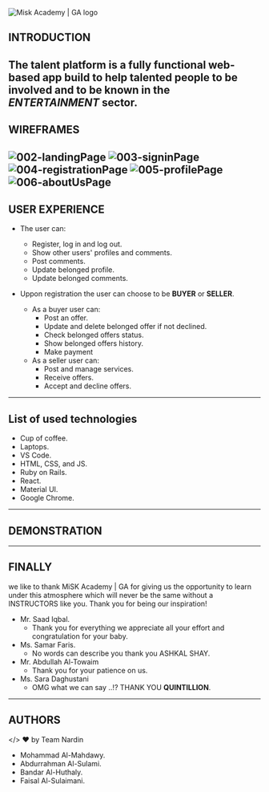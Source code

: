 ![Misk Academy | GA logo](001-MG_logo.png)

## INTRODUCTION

The talent platform is a fully functional web-based app build to help talented people to be involved and to be known in the _ENTERTAINMENT_ sector.
----

## WIREFRAMES

![002-landingPage](./readme_images/002-landingPage.png)
![003-signinPage](./readme_images/003-signinPage.png)
![004-registrationPage](./readme_images/004-registrationPage.png)
![005-profilePage](./readme_images/005-profilePage.png)
![006-aboutUsPage](./readme_images/006-aboutUsPage.png)
----

## USER EXPERIENCE

* The user can:
    * Register, log in and log out.
    * Show other users' profiles and comments.
    * Post comments.
    * Update belonged profile.
    * Update belonged comments.

* Uppon registration the user can choose to be **BUYER** or **SELLER**.
    * As a buyer user can:
        - Post an offer.
        - Update and delete belonged offer if not declined.
        - Check belonged offers status.
        - Show belonged offers history.
        - Make payment
    * As a seller user can:
        - Post and manage services.
        - Receive offers.
        - Accept and decline offers.

----
## List of used technologies
- Cup of coffee.
- Laptops.
- VS Code.
- HTML, CSS, and JS.
- Ruby on Rails.
- React.
- Material UI.
- Google Chrome.
----
## DEMONSTRATION
----
## FINALLY
we like to thank MiSK Academy | GA for giving us the opportunity to learn under this atmosphere which will never be the same without a INSTRUCTORS like you. Thank you for being our inspiration!
* Mr. Saad Iqbal.
    - Thank you for everything we appreciate all your effort and congratulation for your baby.
* Ms. Samar Faris.
    - No words can describe you thank you ASHKAL SHAY.
* Mr. Abdullah Al-Towaim
    - Thank you for your patience on us.
* Ms. Sara Daghustani
    - OMG what we can say ..!? THANK YOU **QUINTILLION**.
----
## AUTHORS
</> ♥ by Team Nardin
- Mohammad Al-Mahdawy.
- Abdurrahman Al-Sulami.
- Bandar Al-Huthaly.
- Faisal Al-Sulaimani.
